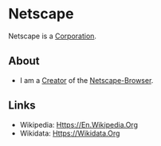 # Netscape

Netscape is a [Corporation](240000000.md).

## About

- I am a [Creator](600098.md) of the [Netscape-Browser](404.md).

## Links

- Wikipedia: [Https://En.Wikipedia.Org](https://en.wikipedia.org/wiki/Netscape)
- Wikidata: [Https://Wikidata.Org](https://www.wikidata.org/wiki/Q210057)
